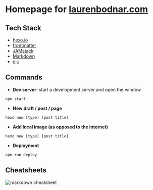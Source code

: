 # Homepage for [laurenbodnar.com](laurenbodnar.com)

## Tech Stack
 - [hexo.io](https://hexo.io/docs)
 - [frontmatter](https://jekyllrb.com/docs/front-matter/)
 - [JAMstack](https://jamstack.org)
 - [Markdown](https://guides.github.com/pdfs/markdown-cheatsheet-online.pdf)
 - [ejs](https://ejs.co/#docs)


## Commands

 - **Dev server**: start a development server and open the window
  ```shell
  npm start
  ```
 - **New draft / post / page**
 ```shell
 hexo new [type] [post title]
 ```
- **Add local image (as opposed to the internet)**
```shell
hexo new [type] [post title]
```
 - **Deployment**
 ```shell
 npm run deploy
 ```

## Cheatsheets

![markdown cheatsheet](https://media.cheatography.com/storage/thumb/mrgrauel_gitlab-flavored-markdown.750.jpg)
